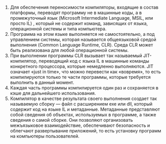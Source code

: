 1. Для обеспечения переносимости компиляторы, входящие в состав платформы, переводят программу не в машинные коды, а в промежуточный язык (Microsoft Intermediate Language, MSIL, или просто IL) , который не содержит команд, зависящих от языка, операционной системы и типа компьютера. 
2. Программа на этом языке выполняется не самостоятельно, а под управлением системы, которая называется общеязыковой средой выполнения (Common Language Runtime, CLR). Среда CLR может быть реализована для любой операционной системы. 
3. При выполнении программы CLR вызывает так называемый JIT-компилятор, переводящий код с языка IL в машинные команды конкретного процессора, которые немедленно выполняются. JIT означает «just in time», что можно перевести как «вовремя», то есть компилируются только те части программы, которые требуется выполнить в данный момент. 
4. Каждая часть программы компилируется один раз и сохраняется в кэше для дальнейшего использования.
5. Компилятор в качестве результата своего выполнения создает так называемую сборку — файл с расширением ехе или dll, который содержит код на языке IL и метаданные. Метаданные представляют собой сведения об объектах, используемых в программе, а также сведения о самой сборке. Они позволяют организовать межъязыковое взаимодействие, обеспечивают безопасность и облегчают развертывание приложений, то есть установку программ на компьютеры пользователей.